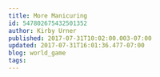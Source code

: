 ```yaml
---
title: More Manicuring
id: 547802675432501352
author: Kirby Urner
published: 2017-07-31T10:02:00.003-07:00
updated: 2017-07-31T16:01:36.477-07:00
blog: world_game
tags: 
---
```


